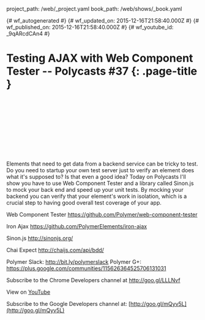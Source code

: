 project_path: /web/_project.yaml
book_path: /web/shows/_book.yaml

{# wf_autogenerated #}
{# wf_updated_on: 2015-12-16T21:58:40.000Z #}
{# wf_published_on: 2015-12-16T21:58:40.000Z #}
{# wf_youtube_id: _9qARcdCAn4 #}

# Testing AJAX with Web Component Tester -- Polycasts #37 {: .page-title }


<div class="video-wrapper">
  <iframe class="devsite-embedded-youtube-video" data-video-id="_9qARcdCAn4"
          data-autohide="1" data-showinfo="0" frameborder="0" allowfullscreen>
  </iframe>
</div>

Elements that need to get data from a backend service can be tricky to test. Do you need to startup your own test server just to verify an element does what it&#x27;s supposed to? Is that even a good idea? Today on Polycasts I&#x27;ll show you have to use Web Component Tester and a library called Sinon.js to mock your back end and speed up your unit tests. By mocking your backend you can verify that your element&#x27;s work in isolation, which is a crucial step to having good overall test coverage of your app.

Web Component Tester
https://github.com/Polymer/web-component-tester

Iron Ajax
https://github.com/PolymerElements/iron-ajax

Sinon.js
http://sinonjs.org/

Chai Expect
http://chaijs.com/api/bdd/

Polymer Slack: http://bit.ly/polymerslack
Polymer G+: https://plus.google.com/communities/115626364525706131031

Subscribe to the Chrome Developers channel at http://goo.gl/LLLNvf

View on [YouTube](https://youtu.be/_9qARcdCAn4)

Subscribe to the Google Developers channel at: [http://goo.gl/mQyv5L](http://goo.gl/mQyv5L)
